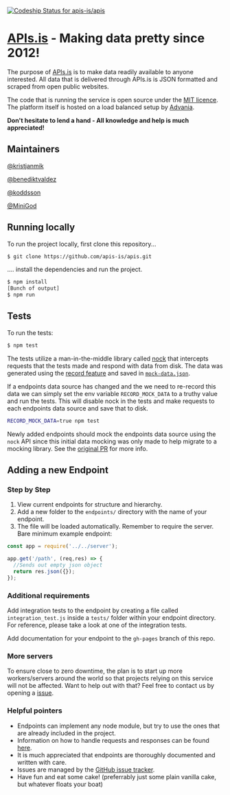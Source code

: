 [ ![Codeship Status for apis-is/apis](https://codeship.com/projects/7c0ce5a0-9901-0132-893b-365d53813970/status?branch=master)](https://codeship.com/projects/63542)
# [APIs.is](http://apis.is) - Making data pretty since 2012!

The purpose of [APIs.is](http://apis.is) is to make data readily available to anyone interested. All data that is delivered through APIs.is is JSON formatted and scraped from open public websites.

The code that is running the service is open source under the [MIT licence](https://en.wikipedia.org/wiki/MIT_License). The platform itself is hosted on a load balanced setup by [Advania](https://www.advania.com/).

**Don't hesitate to lend a hand - All knowledge and help is much appreciated!**

## Maintainers

[@kristjanmik](https://github.com/kristjanmik/)

[@benediktvaldez](https://github.com/benediktvaldez/)

[@koddsson](https://github.com/koddsson/)

[@MiniGod](https://github.com/minigod/)

## Running locally

To run the project locally, first clone this repository...
```sh
$ git clone https://github.com/apis-is/apis.git
```

.... install the dependencies and run the project.

```sh
$ npm install
[Bunch of output]
$ npm run
```

## Tests

To run the tests:
```sh
$ npm test
```

The tests utilize a man-in-the-middle library called [nock](https://github.com/node-nock/nock) that
intercepts requests that the tests made and respond with data from disk. The data was generated using
the [record feature](https://github.com/node-nock/nock#recording) and saved in [`mock-data.json`](mock-data.json).

If a endpoints data source has changed and the we need to re-record this data we can simply set the
env variable `RECORD_MOCK_DATA` to a truthy value and run the tests. This will disable nock in the tests
and make requests to each endpoints data source and save that to disk.

```sh
RECORD_MOCK_DATA=true npm test
```

Newly added endpoints should mock the endpoints data source using the `nock` API since this initial
data mocking was only made to help migrate to a mocking library. See the [original PR](https://github.com/apis-is/apis/pull/376)
for more info.

## Adding a new Endpoint

### Step by Step

1. View current endpoints for structure and hierarchy.
2. Add a new folder to the `endpoints/` directory with the name of your endpoint.
3. The file will be loaded automatically. Remember to require the server. Bare minimum example endpoint:

```javascript
const app = require('../../server');

app.get('/path', (req,res) => {
  //Sends out empty json object
  return res.json({});
});
```

### Additional requirements

Add integration tests to the endpoint by creating a file called `integration_test.js` inside a `tests/` folder within your endpoint directory. For reference, please take a look at one of the integration tests.

Add documentation for your endpoint to the `gh-pages` branch of this repo.

### More servers

To ensure close to zero downtime, the plan is to start up more workers/servers around the world so that projects relying on this service will not be affected. Want to help out with that? Feel free to contact us by opening a [issue](https://github.com/apis-is/apis/issues/new).

### Helpful pointers

- Endpoints can implement any node module, but try to use the ones that are already included in the project.
- Information on how to handle requests and responses can be found [here](http://expressjs.com/api.html).
- It is much appreciated that endpoints are thoroughly documented and written with care.
- Issues are managed by the [GitHub issue tracker](https://github.com/apis-is/apis/issues).
- Have fun and eat some cake! (preferrably just some plain vanilla cake, but whatever floats your boat)
